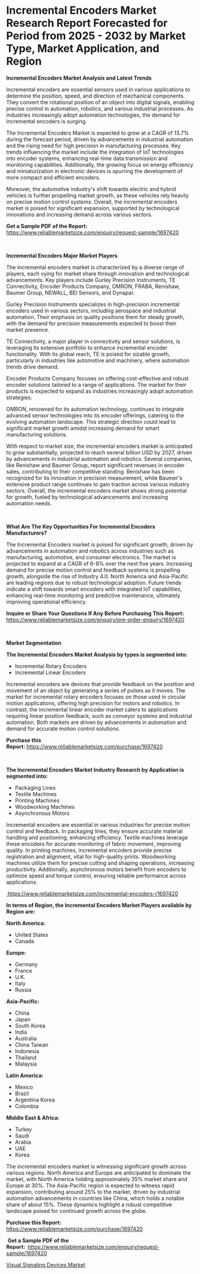 <p><h1>Incremental Encoders Market Research Report Forecasted for Period from 2025 -  2032 by Market Type, Market Application, and Region</h1></p><p><strong>Incremental Encoders Market Analysis and Latest Trends</strong></p>
<p><p>Incremental encoders are essential sensors used in various applications to determine the position, speed, and direction of mechanical components. They convert the rotational position of an object into digital signals, enabling precise control in automation, robotics, and various industrial processes. As industries increasingly adopt automation technologies, the demand for incremental encoders is surging.</p><p>The Incremental Encoders Market is expected to grow at a CAGR of 13.7% during the forecast period, driven by advancements in industrial automation and the rising need for high precision in manufacturing processes. Key trends influencing the market include the integration of IoT technologies into encoder systems, enhancing real-time data transmission and monitoring capabilities. Additionally, the growing focus on energy efficiency and miniaturization in electronic devices is spurring the development of more compact and efficient encoders.</p><p>Moreover, the automotive industry's shift towards electric and hybrid vehicles is further propelling market growth, as these vehicles rely heavily on precise motion control systems. Overall, the incremental encoders market is poised for significant expansion, supported by technological innovations and increasing demand across various sectors.</p></p>
<p><strong>Get a Sample PDF of the Report:&nbsp;</strong> <a href="https://www.reliablemarketsize.com/enquiry/request-sample/1697420?utm_campaign=2537&utm_medium=2&utm_source=Github&utm_content=ia&utm_term=22022025&utm_id=incremental-encoders">https://www.reliablemarketsize.com/enquiry/request-sample/1697420</a></p>
<p>&nbsp;</p>
<p><strong>Incremental Encoders Major Market Players</strong></p>
<p><p>The incremental encoders market is characterized by a diverse range of players, each vying for market share through innovation and technological advancements. Key players include Gurley Precision Instruments, TE Connectivity, Encoder Products Company, OMRON, FRABA, Renishaw, Baumer Group, NEWALL, BEI Sensors, and Dynapar.</p><p>Gurley Precision Instruments specializes in high-precision incremental encoders used in various sectors, including aerospace and industrial automation. Their emphasis on quality positions them for steady growth, with the demand for precision measurements expected to boost their market presence.</p><p>TE Connectivity, a major player in connectivity and sensor solutions, is leveraging its extensive portfolio to enhance incremental encoder functionality. With its global reach, TE is poised for sizable growth, particularly in industries like automotive and machinery, where automation trends drive demand.</p><p>Encoder Products Company focuses on offering cost-effective and robust encoder solutions tailored to a range of applications. The market for their products is expected to expand as industries increasingly adopt automation strategies.</p><p>OMRON, renowned for its automation technology, continues to integrate advanced sensor technologies into its encoder offerings, catering to the evolving automation landscape. This strategic direction could lead to significant market growth amidst increasing demand for smart manufacturing solutions.</p><p>With respect to market size, the incremental encoders market is anticipated to grow substantially, projected to reach several billion USD by 2027, driven by advancements in industrial automation and robotics. Several companies, like Renishaw and Baumer Group, report significant revenues in encoder sales, contributing to their competitive standing. Renishaw has been recognized for its innovation in precision measurement, while Baumer's extensive product range continues to gain traction across various industry sectors. Overall, the incremental encoders market shows strong potential for growth, fueled by technological advancements and increasing automation needs.</p></p>
<p>&nbsp;</p>
<p><strong>What Are The Key Opportunities For Incremental Encoders Manufacturers?</strong></p>
<p><p>The Incremental Encoders market is poised for significant growth, driven by advancements in automation and robotics across industries such as manufacturing, automotive, and consumer electronics. The market is projected to expand at a CAGR of 6-8% over the next five years. Increasing demand for precise motion control and feedback systems is propelling growth, alongside the rise of Industry 4.0. North America and Asia-Pacific are leading regions due to robust technological adoption. Future trends indicate a shift towards smart encoders with integrated IoT capabilities, enhancing real-time monitoring and predictive maintenance, ultimately improving operational efficiency.</p></p>
<p><strong>Inquire or Share Your Questions If Any Before Purchasing This Report:</strong> <a href="https://www.reliablemarketsize.com/enquiry/pre-order-enquiry/1697420?utm_campaign=2537&utm_medium=2&utm_source=Github&utm_content=ia&utm_term=22022025&utm_id=incremental-encoders">https://www.reliablemarketsize.com/enquiry/pre-order-enquiry/1697420</a></p>
<p>&nbsp;</p>
<p><strong>Market Segmentation</strong></p>
<p><strong>The Incremental Encoders Market Analysis by types is segmented into:</strong></p>
<p><ul><li>Incremental Rotary Encoders</li><li>Incremental Linear Encoders</li></ul></p>
<p><p>Incremental encoders are devices that provide feedback on the position and movement of an object by generating a series of pulses as it moves. The market for incremental rotary encoders focuses on those used in circular motion applications, offering high precision for motors and robotics. In contrast, the incremental linear encoder market caters to applications requiring linear position feedback, such as conveyor systems and industrial automation. Both markets are driven by advancements in automation and demand for accurate motion control solutions.</p></p>
<p><strong>Purchase this Report:&nbsp;</strong><a href="https://www.reliablemarketsize.com/purchase/1697420?utm_campaign=2537&utm_medium=2&utm_source=Github&utm_content=ia&utm_term=22022025&utm_id=incremental-encoders">https://www.reliablemarketsize.com/purchase/1697420</a></p>
<p>&nbsp;</p>
<p><strong>The Incremental Encoders Market Industry Research by Application is segmented into:</strong></p>
<p><ul><li>Packaging Lines</li><li>Textile Machines</li><li>Printing Machines</li><li>Woodworking Machines</li><li>Asynchronous Motors</li></ul></p>
<p><p>Incremental encoders are essential in various industries for precise motion control and feedback. In packaging lines, they ensure accurate material handling and positioning, enhancing efficiency. Textile machines leverage these encoders for accurate monitoring of fabric movement, improving quality. In printing machines, incremental encoders provide precise registration and alignment, vital for high-quality prints. Woodworking machines utilize them for precise cutting and shaping operations, increasing productivity. Additionally, asynchronous motors benefit from encoders to optimize speed and torque control, ensuring reliable performance across applications.</p></p>
<p><a href="https://www.reliablemarketsize.com/incremental-encoders-r1697420?utm_campaign=2537&utm_medium=2&utm_source=Github&utm_content=ia&utm_term=22022025&utm_id=incremental-encoders">&nbsp;https://www.reliablemarketsize.com/incremental-encoders-r1697420</a></p>
<p><strong>In terms of Region, the Incremental Encoders Market Players available by Region are:</strong></p>
<p>
    <p> <strong> North America: </strong>
        <ul>
            <li>United States</li>
            <li>Canada</li>
        </ul>
        </p> 
    <p> <strong> Europe: </strong>
        <ul>
            <li>Germany</li>
            <li>France</li>
            <li>U.K.</li>
            <li>Italy</li>
            <li>Russia</li>
        </ul>
        </p> 
    <p> <strong> Asia-Pacific: </strong>
        <ul>
            <li>China</li>
            <li>Japan</li>
            <li>South Korea</li>
            <li>India</li>
            <li>Australia</li>
            <li>China Taiwan</li>
            <li>Indonesia</li>
            <li>Thailand</li>
            <li>Malaysia</li>
        </ul>
        </p> 
    <p> <strong> Latin America: </strong>
        <ul>
            <li>Mexico</li>
            <li>Brazil</li>
            <li>Argentina Korea</li>
            <li>Colombia</li>
        </ul>
        </p> 
    <p> <strong> Middle East & Africa: </strong>
        <ul>
            <li>Turkey</li>
            <li>Saudi</li>
            <li>Arabia</li>
            <li>UAE</li>
            <li>Korea</li>
        </ul>
    </p>
    </p>
<p><p>The incremental encoders market is witnessing significant growth across various regions. North America and Europe are anticipated to dominate the market, with North America holding approximately 35% market share and Europe at 30%. The Asia-Pacific region is expected to witness rapid expansion, contributing around 25% to the market, driven by industrial automation advancements in countries like China, which holds a notable share of about 15%. These dynamics highlight a robust competitive landscape poised for continued growth across the globe.</p></p>
<p><strong>Purchase this Report: </strong><a href="https://www.reliablemarketsize.com/purchase/1697420?utm_campaign=2537&utm_medium=2&utm_source=Github&utm_content=ia&utm_term=22022025&utm_id=incremental-encoders">https://www.reliablemarketsize.com/purchase/1697420</a></p>
<p>&nbsp;<strong>Get a Sample PDF of the Report:&nbsp;&nbsp;</strong><a href="https://www.reliablemarketsize.com/enquiry/request-sample/1697420?utm_campaign=2537&utm_medium=2&utm_source=Github&utm_content=ia&utm_term=22022025&utm_id=incremental-encoders">https://www.reliablemarketsize.com/enquiry/request-sample/1697420</a></p>
<p><strong></strong></p>
<p><p><a href="https://github.com/jamastodola515/Market-Research-Report-List-1/blob/main/visual-signaling-devices-market.md?utm_campaign=2537&utm_medium=2&utm_source=Github&utm_content=ia&utm_term=22022025&utm_id=incremental-encoders">Visual Signaling Devices Market</a></p></p>